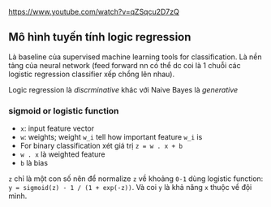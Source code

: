 https://www.youtube.com/watch?v=qZSqcu2D7zQ

## Mô hình tuyến tính logic regression

Là baseline của supervised machine learning tools for classification.
Là nền tảng của neural network (feed forward nn có thể dc coi là 1 chuỗi các logistic regression classifier xếp chồng lên nhau).


Logic regression là _discrminative_ khác với Naive Bayes là _generative_


### sigmoid or logistic function

- `x`: input feature vector
- `w`: weights; weight `w_i` tell how important feature `w_i` is
- For binary classification xét giá trị `z = w . x + b`
- `w . x` là weighted feature
- `b` là bias

`z` chỉ là một con số nên để normalize `z` về khoảng `0-1` dùng logistic function:
`y = sigmoid(z) - 1 / (1 + exp(-z))`. Và coi `y` là khả năng `x` thuộc về đội mình.


